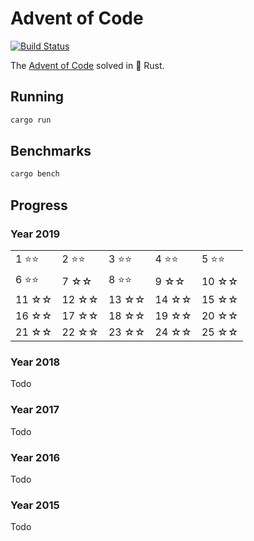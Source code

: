 # Advent of Code

[![Build Status][build-img]][build-url]

[build-img]: https://github.com/dnaka91/advent-of-code-rs/workflows/CI/badge.svg?branch=master
[build-url]: https://github.com/dnaka91/advent-of-code-rs/actions?query=workflow%3ACI

The [Advent of Code] solved in 🦀 Rust.

[Advent of Code]: https://adventofcode.com

## Running

```bash
cargo run
```

## Benchmarks

```bash
cargo bench
```

## Progress

### Year 2019

|        |        |        |        |        |
| ------ | ------ | ------ | ------ | ------ |
| 1 ⭐️⭐️ | 2 ⭐️⭐️ | 3 ⭐️⭐️ | 4 ⭐️⭐️ | 5 ⭐️⭐️ |
| 6 ⭐️⭐️ | 7 ☆☆   | 8 ⭐️⭐️ | 9 ☆☆   | 10 ☆☆  |
| 11 ☆☆  | 12 ☆☆  | 13 ☆☆  | 14 ☆☆  | 15 ☆☆  |
| 16 ☆☆  | 17 ☆☆  | 18 ☆☆  | 19 ☆☆  | 20 ☆☆  |
| 21 ☆☆  | 22 ☆☆  | 23 ☆☆  | 24 ☆☆  | 25 ☆☆  |

### Year 2018

Todo

### Year 2017

Todo

### Year 2016

Todo

### Year 2015

Todo

